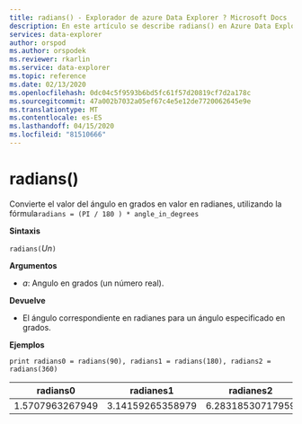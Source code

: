 ```yaml
---
title: radians() - Explorador de azure Data Explorer ? Microsoft Docs
description: En este artículo se describe radians() en Azure Data Explorer.
services: data-explorer
author: orspod
ms.author: orspodek
ms.reviewer: rkarlin
ms.service: data-explorer
ms.topic: reference
ms.date: 02/13/2020
ms.openlocfilehash: 0dc04c5f9593b6bd5fc61f57d20819cf7d2a178c
ms.sourcegitcommit: 47a002b7032a05ef67c4e5e12de7720062645e9e
ms.translationtype: MT
ms.contentlocale: es-ES
ms.lasthandoff: 04/15/2020
ms.locfileid: "81510666"
---
```

# <a name="radians"></a>radians()

Convierte el valor del ángulo en grados en valor en radianes, utilizando la fórmula`radians = (PI / 180 ) * angle_in_degrees`

**Sintaxis**

`radians(`*Un*`)`

**Argumentos**

* *a*: Angulo en grados (un número real).

**Devuelve**

* El ángulo correspondiente en radianes para un ángulo especificado en grados. 

**Ejemplos**

```kusto
print radians0 = radians(90), radians1 = radians(180), radians2 = radians(360) 

```

|radians0|radianes1|radianes2|
|---|---|---|
|1.5707963267949|3.14159265358979|6.28318530717959|